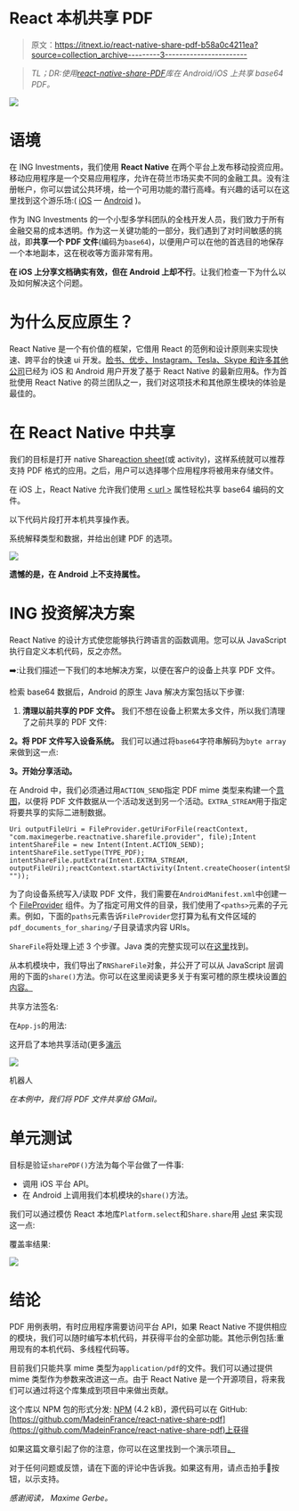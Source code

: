 # React 本机共享 PDF

> 原文：<https://itnext.io/react-native-share-pdf-b58a0c4211ea?source=collection_archive---------3----------------------->

> *TL；DR:使用*[*react-native-share-PDF*](https://github.com/MadeinFrance/react-native-share-pdf)*库在 Android/iOS 上共享 base64 PDF。*

![](img/06e440d73ba90cb666f360c15bcbae67.png)

# 语境

在 ING Investments，我们使用 **React Native** 在两个平台上发布移动投资应用。移动应用程序是一个交易应用程序，允许在荷兰市场买卖不同的金融工具。没有注册帐户，你可以尝试公共环境，给一个可用功能的潜行高峰。有兴趣的话可以在这里找到这个游乐场:( [iOS](https://itunes.apple.com/app/id1231921275) — [Android](https://play.google.com/store/apps/details?id=com.ing.investment) )。

作为 ING Investments 的一个小型多学科团队的全栈开发人员，我们致力于所有金融交易的成本透明。作为这一关键功能的一部分，我们遇到了对时间敏感的挑战，即**共享一个 PDF 文件**(编码为`base64`)，以便用户可以在他的首选目的地保存一个本地副本，这在税收等方面非常有用。

**在 iOS 上分享文档确实有效，但在 Android 上却不行**。让我们检查一下为什么以及如何解决这个问题。

# 为什么反应原生？

React Native 是一个有价值的框架，它借用 React 的范例和设计原则来实现快速、跨平台的快速 ui 开发。[脸书、优步、Instagram、Tesla、Skype 和许多其他公司](https://facebook.github.io/react-native/showcase)已经为 iOS 和 Android 用户开发了基于 React Native 的最新应用&。作为首批使用 React Native 的荷兰团队之一，我们对这项技术和其他原生模块的体验是最佳的。

# 在 React Native 中共享

我们的目标是打开 native Share[action sheet](https://developer.apple.com/design/human-interface-guidelines/ios/views/action-sheets/)(或 activity)，这样系统就可以推荐支持 PDF 格式的应用。之后，用户可以选择哪个应用程序将被用来存储文件。

在 iOS 上，React Native 允许我们使用 [< url >](https://facebook.github.io/react-native/docs/share#ios) 属性轻松共享 base64 编码的文件。

以下代码片段打开本机共享操作表。

系统解释<url>类型和数据，并给出创建 PDF 的选项。</url>

![](img/16a79c6468d339b408174fb0afb1686e.png)

**遗憾的是，在 Android 上不支持**[**<URL>**](https://facebook.github.io/react-native/docs/share#android)**属性。**

# ING 投资解决方案

React Native 的设计方式使您能够执行跨语言的函数调用。您可以从 JavaScript 执行自定义本机代码，反之亦然。

➡️:让我们描述一下我们的本地解决方案，以便在客户的设备上共享 PDF 文件。

检索 base64 数据后，Android 的原生 Java 解决方案包括以下步骤:

1.  **清理以前共享的 PDF 文件。** 我们不想在设备上积累太多文件，所以我们清理了之前共享的 PDF 文件:

**2。将 PDF 文件写入设备系统。** 我们可以通过将`base64`字符串解码为`byte array`来做到这一点:

**3。开始分享活动。**

在 Android 中，我们必须通过用`ACTION_SEND`指定 PDF mime 类型来构建一个[意图](https://developer.android.com/reference/android/content/Intent)，以便将 PDF 文件数据从一个活动发送到另一个活动。`EXTRA_STREAM`用于指定将要共享的实际二进制数据。

```
Uri outputFileUri = FileProvider.getUriForFile(reactContext, "com.maximegerbe.reactnative.sharefile.provider", file);Intent intentShareFile = new Intent(Intent.ACTION_SEND);
intentShareFile.setType(TYPE_PDF);
intentShareFile.putExtra(Intent.EXTRA_STREAM, outputFileUri);reactContext.startActivity(Intent.createChooser(intentShareFile, ""));
```

为了向设备系统写入/读取 PDF 文件，我们需要在`AndroidManifest.xml`中创建一个 [FileProvider](https://developer.android.com/reference/android/support/v4/content/FileProvider) 组件。为了指定可用文件的目录，我们使用了`<paths>`元素的子元素。例如，下面的`paths`元素告诉`FileProvider`您打算为私有文件区域的`pdf_documents_for_sharing/`子目录请求内容 URIs。

`ShareFile`将处理上述 3 个步骤。Java 类的完整实现可以在[这里](https://github.com/MadeinFrance/react-native-share-pdf/blob/master/android/src/main/java/com/maximegerbe/reactnative/sharefile/ShareFile.java)找到。

从本机模块中，我们导出了`RNShareFile`对象，并公开了可以从 JavaScript 层调用的下面的`share()`方法。你可以在这里阅读更多关于有案可稽的原生模块设置[的内容。](https://facebook.github.io/react-native/docs/native-modules-android)

共享方法签名:

在`App.js`的用法:

这开启了本地共享活动(更多[演示](https://github.com/MadeinFrance/react-native-share-pdf/blob/master/README.md#demo)

![](img/f9324ea1e61c0af349a2ef0e3a069e75.png)

机器人

*在本例中，我们将 PDF 文件共享给 GMail。*

# 单元测试

目标是验证`sharePDF()`方法为每个平台做了一件事:

*   调用 iOS 平台 API。
*   在 Android 上调用我们本机模块的`share()`方法。

我们可以通过模仿 React 本地库`Platform.select`和`Share.share`用 [Jest](https://jestjs.io/) 来实现这一点:

覆盖率结果:

![](img/6669f73eb45aec98fcb0312a7f508c81.png)

# 结论

PDF 用例表明，有时应用程序需要访问平台 API，如果 React Native 不提供相应的模块，我们可以随时编写本机代码，并获得平台的全部功能。其他示例包括:重用现有的本机代码、多线程代码等。

目前我们只能共享 mime 类型为`application/pdf`的文件。我们可以通过提供 mime 类型作为参数来改进这一点。由于 React Native 是一个开源项目，将来我们可以通过将这个库集成到项目中来做出贡献。

这个库以 NPM 包的形式分发: [NPM](https://www.npmjs.com/package/react-native-share-pdf) (4.2 kB)，源代码可以在 GitHub:[https://github.com/MadeinFrance/react-native-share-pdf](https://github.com/MadeinFrance/react-native-share-pdf)上获得

如果这篇文章引起了你的注意，你可以在这里找到一个演示项目[。](https://github.com/MadeinFrance/react-native-share-pdf/tree/master/demo)

对于任何问题或反馈，请在下面的评论中告诉我。如果这有用，请点击拍手👏按钮，以示支持。

*感谢阅读，
Maxime Gerbe。*